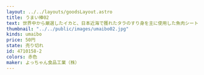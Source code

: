 ```yaml
---
layout: ../../layouts/goodsLayout.astro
title: うまい棒02
text: 世界中から厳選したイカと、日本近海で獲れたタラのすり身を主に使用した魚肉シートを食べやすい一口サイズにカットし、秘伝の調味でさっぱりとした酢味に仕上げました。
thumbnail: "../../public/images/umaibo02.jpg"
kinds: umaibo
price: 50円
state: 売り切れ
id: 4710158-2
colors: 赤色
maker: よっちゃん食品工業（株）
---
```


